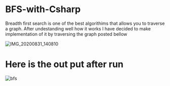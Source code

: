 # BFS-with-Csharp
Breadth first search is one of the best algorithims that allows you to traverse a graph. After undestanding well how it works I have decided to make implementation of it by traversing the graph posted bellow

![IMG_20200831_140810](https://user-images.githubusercontent.com/36619897/91720758-50bbc880-eba0-11ea-8bfd-22adf9145f27.jpg)

# Here is the out put after run
![bfs](https://user-images.githubusercontent.com/36619897/91721057-ccb61080-eba0-11ea-894d-ea2aca70de26.PNG)

